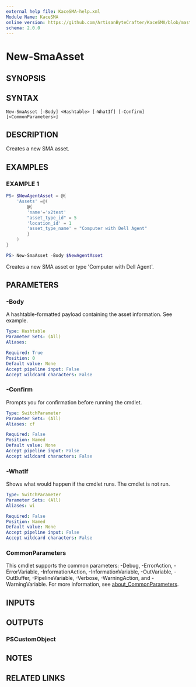 ```yaml
---
external help file: KaceSMA-help.xml
Module Name: KaceSMA
online version: https://github.com/ArtisanByteCrafter/KaceSMA/blob/master/docs/New-SmaAsset.md
schema: 2.0.0
---
```


# New-SmaAsset

## SYNOPSIS

## SYNTAX

```
New-SmaAsset [-Body] <Hashtable> [-WhatIf] [-Confirm] [<CommonParameters>]
```

## DESCRIPTION
Creates a new SMA asset.

## EXAMPLES

### EXAMPLE 1
```powershell
PS> $NewAgentAsset = @{
    'Assets' =@(
        @{
        'name'='x2test'
        "asset_type_id" = 5
        'location_id' = 1
        'asset_type_name' = "Computer with Dell Agent"
        }
    )
}

PS> New-SmaAsset -Body $NewAgentAsset
```

Creates a new SMA asset or type 'Computer with Dell Agent'.

## PARAMETERS

### -Body
A hashtable-formatted payload containing the asset information.
See example.

```yaml
Type: Hashtable
Parameter Sets: (All)
Aliases:

Required: True
Position: 0
Default value: None
Accept pipeline input: False
Accept wildcard characters: False
```

### -Confirm
Prompts you for confirmation before running the cmdlet.

```yaml
Type: SwitchParameter
Parameter Sets: (All)
Aliases: cf

Required: False
Position: Named
Default value: None
Accept pipeline input: False
Accept wildcard characters: False
```

### -WhatIf
Shows what would happen if the cmdlet runs.
The cmdlet is not run.

```yaml
Type: SwitchParameter
Parameter Sets: (All)
Aliases: wi

Required: False
Position: Named
Default value: None
Accept pipeline input: False
Accept wildcard characters: False
```

### CommonParameters
This cmdlet supports the common parameters: -Debug, -ErrorAction, -ErrorVariable, -InformationAction, -InformationVariable, -OutVariable, -OutBuffer, -PipelineVariable, -Verbose, -WarningAction, and -WarningVariable. For more information, see [about_CommonParameters](http://go.microsoft.com/fwlink/?LinkID=113216).

## INPUTS

## OUTPUTS

### PSCustomObject
## NOTES

## RELATED LINKS
